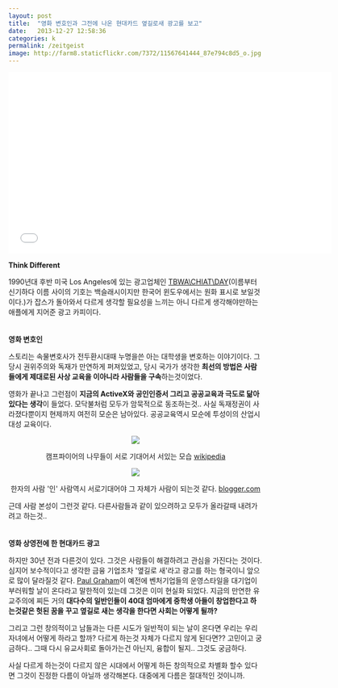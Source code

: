 ```yaml
---
layout: post
title:  "영화 변호인과 그전에 나온 현대카드 옆길로새 광고를 보고"
date:   2013-12-27 12:58:36
categories: k
permalink: /zeitgeist
image: http://farm8.staticflickr.com/7372/11567641444_87e794c8d5_o.jpg
---
```


<iframe width="640" height="360" src="//www.youtube.com/embed/tupg3wzV71g" frameborder="0" allowfullscreen></iframe>



**Think Different**

1990년대 후반 미국 Los Angeles에 있는 광고업체인 [TBWA\CHIAT\DAY](http://tbwachiatday.com/)(이름부터 신기하다 
이름 사이의 기호는 백슬래시이지만 한국어 윈도우에서는 원화 표시로 보일것이다.)가 잡스가 돌아와서 
다르게 생각할 필요성을 느끼는 아니 다르게 생각해야만하는 애플에게 지어준 광고 카피이다. 
<br /><br /><br />
**영화 변호인**

스토리는 속물변호사가 전두환시대때 누명을쓴 아는 대학생을 변호하는 이야기이다. 그 당시 권위주의와 독재가 만연하게 
퍼져있었고, 당시 국가가 생각한 **최선의 방법은 사람들에게 제대로된 사상 교육을 이아니라 사람들을 구속**하는것이었다. 

영화가 끝나고 그런점이 **지금의 ActiveX와 공인인증서 그리고 공공교육과 극도로 닮아있다는 생각**이 들었다. 모닥불처럼 모두가 암묵적으로 
동조하는것.. 사실 독재정권이 사라졌다뿐이지 현제까지 여전히 모순은 남아있다. 공공교육역시 모순에 투성이의 산업시대성 교육이다.

<center><img src="http://farm6.staticflickr.com/5547/11567103014_2311c6c779_o.jpg">

캠프파이어의 나무들이 서로 기대어서 서있는 모습 [wikipedia](http://en.wikipedia.org/wiki/File:Campfire_4213.jpg)

<img src="http://farm4.staticflickr.com/3779/11567176364_6c700d64be_m.jpg">

한자의 사람 '인' 사람역시 서로기대어야 그 자체가 사람이 되는것 같다. [blogger.com](http://2020chrisong.blogspot.kr/2010/09/ren-building-world-expo-shanghai-china.html)</center>

근데 사람 본성이 그런것 같다. 다른사람들과 같이 있으려하고 모두가 올라갈때 내려가려고 하는것..
<br /><br /><br />
**영화 상영전에 한 현대카드 광고**

하지만 30년 전과 다른것이 있다. 그것은 사람들이 해결하려고 관심을 가진다는 것이다. 
심지어 보수적이다고 생각한 금융 기업조차 '옆길로 새'라고 광고를 하는 형국이니 앞으로 많이 달라질것 같다. 
[Paul Graham](http://paulgraham.com)이 예전에 벤처기업들의 운영스타일을 대기업이 부러워할 날이 온다라고 말한적이 있는데 그것은 이미 현실화 되었다. 지금의 만연한 유교주의에 찌든 거의 **대다수의 일반인들이 40대 엄마에게 중학생 아들이 창업한다고 하는것같은 헛된 꿈을 꾸고 옆길로 새는 생각을 한다면 사회는 어떻게 될까?** 

그리고 그런 창의적이고 남들과는 다른 시도가 일반적이 되는 날이 온다면 우리는 우리 자녀에서 어떻게 하라고 할까? 다르게 하는것 자체가 다르지 않게 된다면?? 고민이고 궁금하다.. 그때 다시 유교사회로 돌아가는건 아닌지, 융합이 될지.. 그것도 궁금하다.

사실 다르게 하는것이 다르지 않은 시대에서 어떻게 하든 창의적으로 차별화 할수 있다면 그것이 진정한 다름이 아닐까 생각해본다. 대중에게 다름은 절대적인 것이니까.
